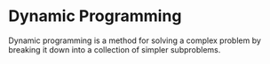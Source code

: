 # Dynamic Programming

Dynamic  programming  is a method for  solving a complex problem by breaking 
it down into a collection of  simpler subproblems.